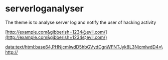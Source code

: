 # serverloganalyser
The theme is to analyse server log and notify the user of hacking activity 


[http://example.com&gibberish=1234@evil.com/](http://example.com&gibberish=1234@evil.com/)

[data:text/html;base64,PHNjcmlwdD5hbGVydCgnWFNTJyk8L3NjcmlwdD4=\\http://](data:text/html;base64,PHNjcmlwdD5hbGVydCgnWFNTJyk8L3NjcmlwdD4=)

